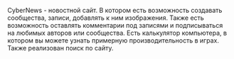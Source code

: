 CyberNews - новостной сайт. В котором есть возможность создавать сообщества, записи, добавлять к ним изображения. 
Также есть возможность оставлять комментарии под записями и подписываться на любимых авторов или сообщества.
Есть калькулятор компьютера, в котором вы можете узнать примерную производительность в играх.
Также реализован поиск по сайту.